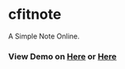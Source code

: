 # cfitnote
A Simple Note Online.  
### **View Demo on [Here](http://www.cfit.top/cfittool/cfitnote/) or [Here](https://cfitcorporation.github.io/cfitnote/)**

